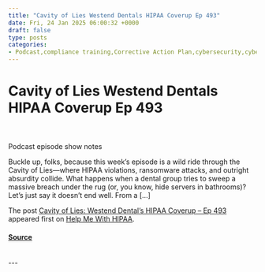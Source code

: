 ```yaml
---
title: "Cavity of Lies Westend Dentals HIPAA Coverup Ep 493"
date: Fri, 24 Jan 2025 06:00:32 +0000
draft: false
type: posts
categories: 
- Podcast,compliance training,Corrective Action Plan,cybersecurity,cybersecurity investigation,data breach,data privacy,dental practice,email security,employee training,healthcare compliance,HIPAA compliance,HIPAA violations,incident response plan,Indiana attorney general,legal consequences,lies,MedusaLocker hackers,network monitoring,OCR,password management,patient data,PHI,privacy practices,ransomware attack,Risk Assessment,security safeguards,server encryption
---
```

# Cavity of Lies Westend Dentals HIPAA Coverup Ep 493

<br/>

<br/>
Podcast episode show notes

Buckle up, folks, because this week’s episode is a wild ride through the Cavity of Lies—where HIPAA violations, ransomware attacks, and outright absurdity collide. What happens when a dental group tries to sweep a massive breach under the rug (or, you know, hide servers in bathrooms)? Let’s just say it doesn’t end well. From a \[…\]

The post [Cavity of Lies: Westend Dental’s HIPAA Coverup – Ep 493](https://helpmewithhipaa.com/cavity-of-lies-westend-dentals-hipaa-coverup-ep-493/) appeared first on [Help Me With HIPAA](https://helpmewithhipaa.com).

#### [Source](https://helpmewithhipaa.com/cavity-of-lies-westend-dentals-hipaa-coverup-ep-493/)

<br/>
---
